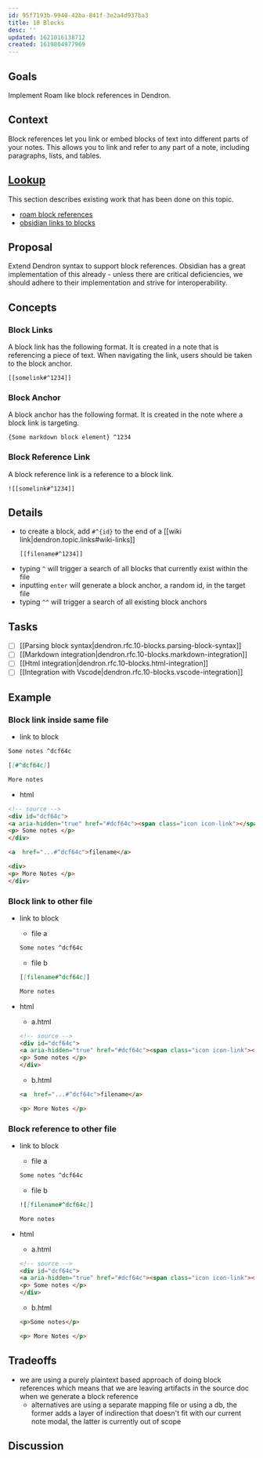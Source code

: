 ```yaml
---
id: 95f7193b-9940-42ba-841f-3e2a4d937ba3
title: 10 Blocks
desc: ''
updated: 1621016138712
created: 1619804977969
---
```

## Goals

Implement Roam like block references in Dendron.

## Context

Block references let you link or embed blocks of text into different parts of your notes. This allows you to link and refer to any part of a note, including paragraphs, lists, and tables.

## [Lookup](https://handbook.dendron.so/notes/b89ba854-72fb-4ebc-a8a0-55960b89e9dc.html#lookup)

This section describes existing work that has been done on this topic. 

- [roam block references](https://www.roamtips.com/home/what-is-block-roam-research)
- [obsidian links to blocks](https://help.obsidian.md/How+to/Link+to+blocks)

## Proposal

Extend Dendron syntax to support block references. Obsidian has a great implementation of this already - unless there are critical deficiencies, we should adhere to their implementation and strive for interoperability. 

## Concepts

### Block Links

A block link has the following format. It is created in a note that is referencing a piece of text. When navigating the link, users should be taken to the block anchor. 

```
[[somelink#^1234]]
```

### Block Anchor

A block anchor has the following format. It is created in the note where a block link is targeting. 

```
{Some markdown block element} ^1234
```

### Block Reference Link

A block reference link is a reference to a block link. 

```
![[somelink#^1234]]
```

## Details

- to create a block, add `#^{id}` to the end of a [[wiki link|dendron.topic.links#wiki-links]]
  ```
  [[filename#^1234]]
  ```
- typing `^` will trigger a search of all blocks that currently exist within the file
- inputting `enter` will generate a block anchor, a random id, in the target file 
- typing `^^` will trigger a search of all existing block anchors

## Tasks

- [ ] [[Parsing block syntax|dendron.rfc.10-blocks.parsing-block-syntax]]
- [ ] [[Markdown integration|dendron.rfc.10-blocks.markdown-integration]]
- [ ] [[Html integration|dendron.rfc.10-blocks.html-integration]]
- [ ] [[Integration with Vscode|dendron.rfc.10-blocks.vscode-integration]]

## Example

### Block link inside same file

- link to block 

```md
Some notes ^dcf64c

[[#^dcf64c]]

More notes
```

- html

```html
<!-- source -->
<div id="dcf64c">
<a aria-hidden="true" href="#dcf64c"><span class="icon icon-link"></span></a>
<p> Some notes </p>
</div>

<a  href="...#^dcf64c">filename</a>

<div>
<p> More Notes </p>
</div>
```

### Block link to other file

- link to block 

  - file a

  ```md
  Some notes ^dcf64c
  ```

  - file b

  ```md
  [[filename#^dcf64c]]

  More notes
  ```

- html

  - a.html

  ```html
  <!-- source -->
  <div id="dcf64c">
  <a aria-hidden="true" href="#dcf64c"><span class="icon icon-link"></span></a>
  <p> Some notes </p>
  </div>
  ```

  - b.html

  ```html
  <a  href="...#^dcf64c">filename</a>

  <p> More Notes </p>
  ```

### Block reference to other file

- link to block 

  - file a

  ```md
  Some notes ^dcf64c
  ```

  - file b

  ```md
  ![[filename#^dcf64c]]

  More notes
  ```

- html

  - a.html

  ```html
  <!-- source -->
  <div id="dcf64c">
  <a aria-hidden="true" href="#dcf64c"><span class="icon icon-link"></span></a>
  <p> Some notes </p>
  </div>
  ```

  - b.html

  ```html
  <p>Some notes</p>

  <p> More Notes </p>
  ```

## Tradeoffs

- we are using a purely plaintext based approach of doing block references which means that we are leaving artifacts in the source doc when we generate a block reference
  - alternatives are using a separate mapping file or using a db, the former adds a layer of indirection that doesn't fit with our current note modal, the latter is currently out of scope

## Discussion

